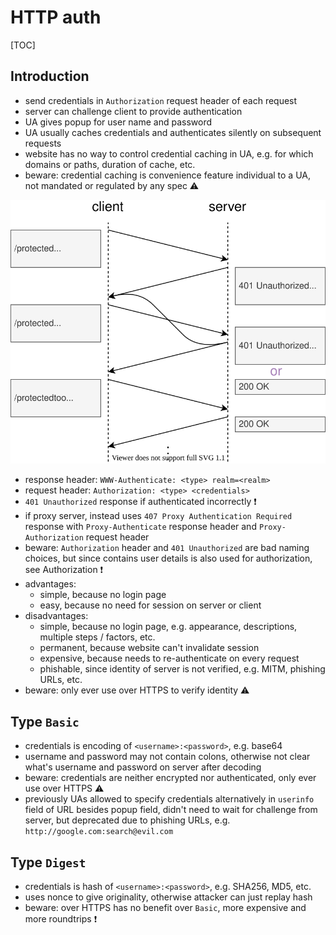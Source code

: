 # HTTP auth

[TOC]


<!-- todo: restructure, explain misnomer "HTTP authentication" -->

## Introduction

- send credentials in `Authorization` request header of each request
- server can challenge client to provide authentication
- UA gives popup for user name and password
- UA usually caches credentials and authenticates silently on subsequent requests
- website has no way to control credential caching in UA, e.g. for which domains or paths, duration of cache, etc.
- beware: credential caching is convenience feature individual to a UA, not mandated or regulated by any spec ⚠️

![request flow for HTTP authentication](static/authhttp.svg)

- response header: `WWW-Authenticate: <type> realm=<realm>`
- request header: `Authorization: <type> <credentials>`
- `401 Unauthorized` response if authenticated incorrectly ❗️
- if proxy server, instead uses `407 Proxy Authentication Required` response with `Proxy-Authenticate` response header and `Proxy-Authorization` request header
- beware: `Authorization` header and `401 Unauthorized` are bad naming choices, but since contains user details is also used for authorization, see Authorization ❗️
- advantages:
  - simple, because no login page
  - easy, because no need for session on server or client
- disadvantages:
  - simple, because no login page, e.g. appearance, descriptions, multiple steps / factors, etc.
  - permanent, because website can't invalidate session
  - expensive, because needs to re-authenticate on every request
  - phishable, since identity of server is not verified, e.g. MITM, phishing URLs, etc.
- beware: only ever use over HTTPS to verify identity ⚠️



## Type `Basic`

- credentials is encoding of `<username>:<password>`, e.g. base64
- username and password may not contain colons, otherwise not clear what's username and password on server after decoding
- beware: credentials are neither encrypted nor authenticated, only ever use over HTTPS ⚠️
- previously UAs allowed to specify credentials alternatively in `userinfo` field of URL besides popup field, didn't need to wait for challenge from server, but deprecated due to phishing URLs, e.g. `http://google.com:search@evil.com`



## Type `Digest`

- credentials is hash of `<username>:<password>`, e.g. SHA256, MD5, etc.
- uses nonce to give originality, otherwise attacker can just replay hash
- beware: over HTTPS has no benefit over `Basic`, more expensive and more roundtrips ❗️